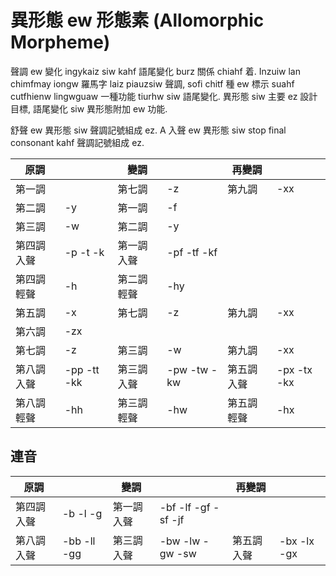 # 異形態 ew 形態素 (Allomorphic Morpheme)

聲調 ew 變化 ingykaiz siw kahf 語尾變化 burz 關係 chiahf 着. Inzuiw lan chimfmay iongw 羅馬字 laiz piauzsiw 聲調, sofi chitf 種 ew 標示 suahf cutfhienw lingwguaw 一種功能 tiurhw siw 語尾變化. 異形態 siw 主要 ez 設計目標, 語尾變化 siw 異形態附加 ew 功能.

舒聲 ew 異形態 siw 聲調記號組成 ez. A 入聲 ew 異形態 siw stop final consonant kahf 聲調記號組成 ez.

| 原調 | | 變調 | | 再變調 | |
| --- | --- | --- | --- | --- | --- |
| 第一調 || 第七調 | -z | 第九調 | -xx |
| 第二調 | -y | 第一調 | -f |||
| 第三調 | -w | 第二調 | -y |||
| 第四調入聲 | -p -t -k | 第一調入聲 | -pf -tf -kf | | |
| 第四調輕聲 | -h | 第二調輕聲 | -hy | | |
| 第五調 | -x | 第七調 | -z | 第九調 | -xx |
| 第六調 | -zx |||||
| 第七調 | -z | 第三調 | -w | 第九調 | -xx |
| 第八調入聲 | -pp -tt -kk | 第三調入聲 | -pw -tw -kw | 第五調入聲 | -px -tx -kx |
| 第八調輕聲 | -hh | 第三調輕聲 | -hw | 第五調輕聲 | -hx |

## 連音

| 原調 | | 變調 | | 再變調 | |
| --- | --- | --- | --- | --- | --- |
| 第四調入聲 | -b -l -g | 第一調入聲 | -bf -lf -gf -sf -jf |||
| 第八調入聲 | -bb -ll -gg | 第三調入聲 | -bw -lw -gw -sw | 第五調入聲 | -bx -lx -gx |
